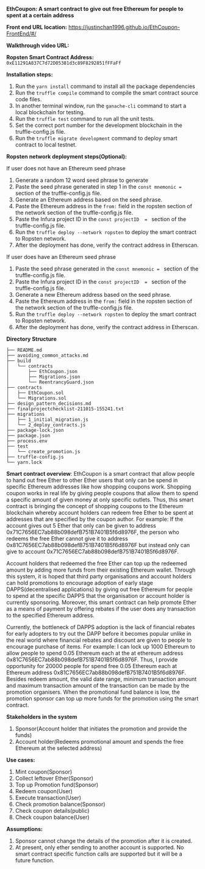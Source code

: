 **EthCoupon: A smart contract to give out free Ethereum for people to spent at a certain address**

**Front end URL location:** https://justinchan1996.github.io/EthCoupon-FrontEnd/#/

**Walkthrough video URL:**

**Ropsten Smart Contract Address:** `0xE11291A837C7d72D05381d3c89F8292851fFFaFf`

**Installation steps:**

1. Run the `yarn install` command to install all the package dependencies
2. Run the `truffle compile` command to compile the smart contract source code files.
3. In another terminal window, run the `ganache-cli` command to start a local blockchain for testing.
3. Run the `truffle test` command to run all the unit tests.
4. Set the correct port number for the development blockchain in the truffle-config.js file.
5. Run the `truffle migrate development` command to deploy smart contract to local testnet.

**Ropsten network deployment steps(Optional):**

If user does not have an Ethereum seed phrase

1. Generate a random 12 word seed phrase to generate 
2. Paste the seed phrase generated in step 1 in the `const mnemonic =` section of the truffle-config.js file. 
3. Generate an Ethereum address based on the seed phrase.
4. Paste the Ethereum address in the `from:` field in the ropsten section of the network section of the truffle-config.js file. 
5. Paste the Infura project ID in the `const projectID  = ` section of the truffle-config.js file. 
6. Run the `truffle deploy --network ropsten` to deploy the smart contract to Ropsten network.
7. After the deployment has done, verify the contract address in Etherscan. 

If user does have an Ethereum seed phrase

1. Paste the seed phrase generated in the `const mnemonic = ` section of the truffle-config.js file. 
2. Paste the Infura project ID in the `const projectID  = ` section of the truffle-config.js file. 
3. Generate a new Ethereum address based on the seed phrase.
4. Paste the Ethereum address in the `from:` field in the ropsten section of the network section of the truffle-config.js file. 
5. Run the `truffle deploy --network ropsten` to deploy the smart contract to Ropsten network.
6. After the deployment has done, verify the contract address in Etherscan. 

**Directory Structure**

```
├── README.md
├── avoiding_common_attacks.md
├── build
│   └── contracts
│       ├── EthCoupon.json
│       ├── Migrations.json
│       └── ReentrancyGuard.json
├── contracts
│   ├── EthCoupon.sol
│   └── Migrations.sol
├── design_pattern_decisions.md
├── finalprojectchecklist-211015-155241.txt
├── migrations
│   ├── 1_initial_migration.js
│   └── 2_deploy_contracts.js
├── package-lock.json
├── package.json
├── process.env
├── test
│   └── create_promotion.js
├── truffle-config.js
└── yarn.lock
```

**Smart contract overview**: EthCoupon is a smart contract that allow people to hand out free Ether to other Ether users that only can be spend in specific Ethereum addresses like how shopping coupons work. Shopping coupon works in real life by 
giving people coupons that allow them to spend a specific amount of given money at only specific outlets. Thus, this smart contract is bringing the concept of shopping coupons to the Ethereum blockchain whereby account holders can redeem free Ether to be spent at addresses that are specified by the coupon author. For example: If the account gives out 5 Ether that only can be given to address 0x71C7656EC7ab88b098defB751B7401B5f6d8976F, the person who redeems the free Ether cannot give it to address 0x81C7656EC7ab88b098defB751B7401B5f6d8976F but instead only can give to account 0x71C7656EC7ab88b098defB751B7401B5f6d8976F. 

Account holders that redeemed the free Ether can top up the redeemed amount by adding more funds from their existing Ethereum wallet. Through this system, it is hoped that third party organisations and account holders can hold promotions to encourage adoption of early stage DAPPS(decentralised applications) by giving out free Ethereum for people to spend at the specific DAPPS that the organisation or account holder is currently sponsoring. Moreover, this smart contract can help promote Ether as a means of payment by offering rebates if the user does any transaction to the specified Ethereum address. 

Currently, the bottleneck of DAPPS adoption is the lack of financial rebates for early adopters to try out the DAPP before it becomes popular unlike in the real world where financial rebates and discount are given to people to encourage purchase of items.  For example: I can lock up 1000 Ethereum to allow people to spend 0.05 Ethereum each at the at ethereum address 0x81C7656EC7ab88b098defB751B7401B5f6d8976F. Thus, I provide opportunity for 20000 people for spend free 0.05 Ethereum each at Ethereum address 0x81C7656EC7ab88b098defB751B7401B5f6d8976F. Besides redeem amount, the valid date range, minimum transaction amount and maximum transaction amount of the transaction can be made by the promotion organisers.  When the promotional fund balance is low, the promotion sponsor can top up more funds for the promotion using the smart contract.

**Stakeholders in the system**

1. Sponsor(Account holder that initiates the promotion and provide the funds)
2. Account holder(Redeems promotional amount and spends the free Ethereum at the selected address)

**Use cases:**

1. Mint coupon(Sponsor)
2. Collect leftover Ether(Sponsor)
3. Top up Promotion fund(Sponsor)
4. Redeem coupon(User)
5. Execute transaction(User)
6. Check promotion balance(Sponsor)
7. Check coupon details(public)
8. Check coupon balance(User)

**Assumptions:**

1. Sponsor cannot change the details of the promotion after it is created.
2. At present, only ether sending to another account is supported. No smart contract specific function calls are supported but it will be a future function.
